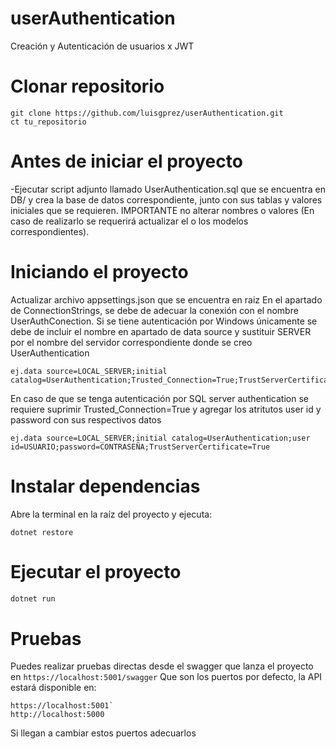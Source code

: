 # userAuthentication
Creación y Autenticación de usuarios x JWT

# Clonar repositorio
```
git clone https://github.com/luisgprez/userAuthentication.git
ct tu_repositorio
```

# Antes de iniciar el proyecto
-Ejecutar script adjunto llamado UserAuthentication.sql que se encuentra en DB/ y crea la base de datos correspondiente, junto con sus tablas y valores iniciales que se requieren.
IMPORTANTE no alterar nombres o valores (En caso de realizarlo se requerirá actualizar el o los modelos correspondientes).

# Iniciando el proyecto
Actualizar archivo appsettings.json que se encuentra en raiz
En el apartado de ConnectionStrings, se debe de adecuar la conexión con el nombre UserAuthConection.
Si se tiene autenticación por Windows únicamente se debe de incluir el nombre en apartado de data source y sustituir SERVER por el nombre del servidor correspondiente donde se creo UserAuthentication
```
ej.data source=LOCAL_SERVER;initial catalog=UserAuthentication;Trusted_Connection=True;TrustServerCertificate=True
```
En caso de que se tenga autenticación por SQL server authentication se requiere suprimir Trusted_Connection=True y agregar los atritutos user id y password con sus respectivos datos
```
ej.data source=LOCAL_SERVER;initial catalog=UserAuthentication;user id=USUARIO;password=CONTRASEÑA;TrustServerCertificate=True
```
# Instalar dependencias
Abre la terminal en la raíz del proyecto y ejecuta:
```
dotnet restore
```

# Ejecutar el proyecto
```bash
dotnet run
```

# Pruebas
Puedes realizar pruebas directas desde el swagger que lanza el proyecto en 
`https://localhost:5001/swagger`
Que son los puertos por defecto, la API estará disponible en:  
```
https://localhost:5001`
http://localhost:5000
```
Si llegan a cambiar estos puertos adecuarlos
